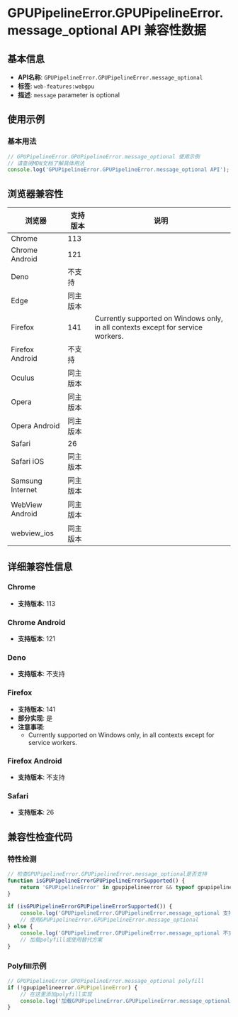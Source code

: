 # GPUPipelineError.GPUPipelineError.message_optional API 兼容性数据

## 基本信息

- **API名称**: `GPUPipelineError.GPUPipelineError.message_optional`
- **标签**: `web-features:webgpu`
- **描述**: `message` parameter is optional

## 使用示例

### 基本用法

```javascript
// GPUPipelineError.GPUPipelineError.message_optional 使用示例
// 请查阅MDN文档了解具体用法
console.log('GPUPipelineError.GPUPipelineError.message_optional API');
```

## 浏览器兼容性

| 浏览器 | 支持版本 | 说明 |
|--------|----------|------|
| Chrome | 113 |  |
| Chrome Android | 121 |  |
| Deno | 不支持 |  |
| Edge | 同主版本 |  |
| Firefox | 141 | Currently supported on Windows only, in all contexts except for service workers. |
| Firefox Android | 不支持 |  |
| Oculus | 同主版本 |  |
| Opera | 同主版本 |  |
| Opera Android | 同主版本 |  |
| Safari | 26 |  |
| Safari iOS | 同主版本 |  |
| Samsung Internet | 同主版本 |  |
| WebView Android | 同主版本 |  |
| webview_ios | 同主版本 |  |

## 详细兼容性信息

### Chrome

- **支持版本**: 113

### Chrome Android

- **支持版本**: 121

### Deno

- **支持版本**: 不支持

### Firefox

- **支持版本**: 141
- **部分实现**: 是
- **注意事项**:
  - Currently supported on Windows only, in all contexts except for service workers.

### Firefox Android

- **支持版本**: 不支持

### Safari

- **支持版本**: 26

## 兼容性检查代码

### 特性检测

```javascript
// 检查GPUPipelineError.GPUPipelineError.message_optional是否支持
function isGPUPipelineErrorGPUPipelineErrorSupported() {
    return 'GPUPipelineError' in gpupipelineerror && typeof gpupipelineerror.GPUPipelineError === 'function';
}

if (isGPUPipelineErrorGPUPipelineErrorSupported()) {
    console.log('GPUPipelineError.GPUPipelineError.message_optional 支持');
    // 使用GPUPipelineError.GPUPipelineError.message_optional
} else {
    console.log('GPUPipelineError.GPUPipelineError.message_optional 不支持，需要polyfill');
    // 加载polyfill或使用替代方案
}
```

### Polyfill示例

```javascript
// GPUPipelineError.GPUPipelineError.message_optional polyfill
if (!gpupipelineerror.GPUPipelineError) {
    // 在这里添加polyfill实现
    console.log('加载GPUPipelineError.GPUPipelineError.message_optional polyfill');
}
```

